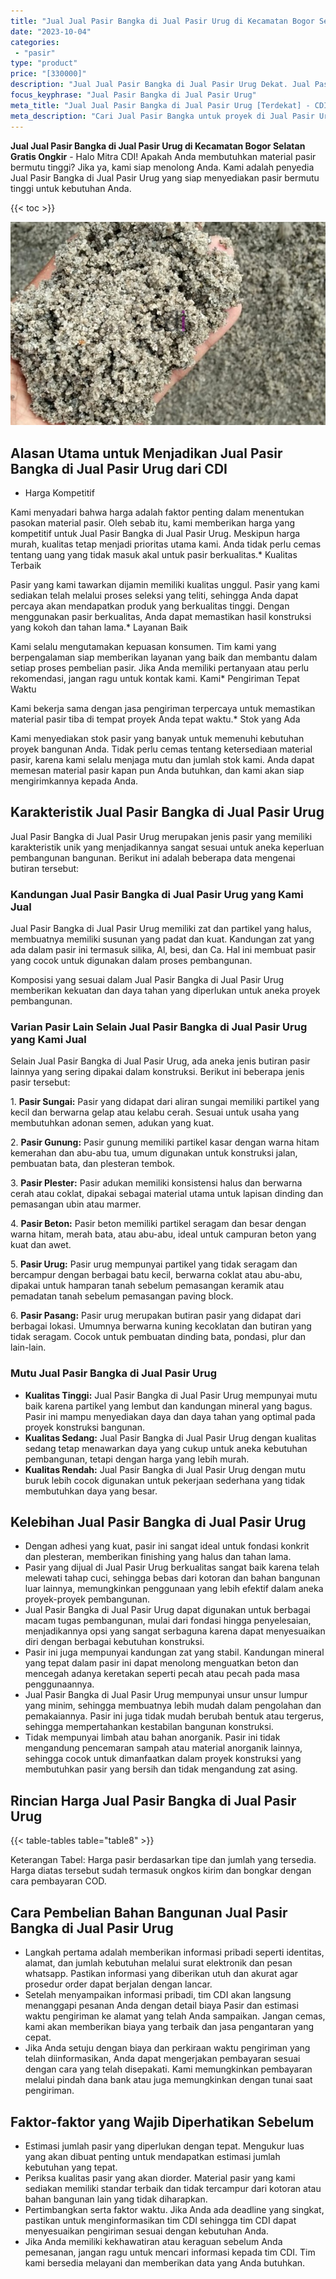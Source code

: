 ```yaml
---
title: "Jual Jual Pasir Bangka di Jual Pasir Urug di Kecamatan Bogor Selatan Gratis Ongkir"
date: "2023-10-04"
categories:
 - "pasir"
type: "product"
price: "[330000]"
description: "Jual Jual Pasir Bangka di Jual Pasir Urug Dekat. Jual Pasir Bangka ini sering digunakan dalam proyek konstruksi sebagai material adukan yang berkualitas dan halus. Kontak kami untuk mendapatkan informasi lebih lanjut."
focus_keyphrase: "Jual Pasir Bangka di Jual Pasir Urug"
meta_title: "Jual Jual Pasir Bangka di Jual Pasir Urug [Terdekat] - CDI"
meta_description: "Cari Jual Pasir Bangka untuk proyek di Jual Pasir Urug? Kami memiliki Jual Pasir Bangka berkualitas untuk bahan campuran. Dapatkan penawaran terbaik sekarang."
---
```


**Jual Jual Pasir Bangka di Jual Pasir Urug di Kecamatan Bogor Selatan Gratis Ongkir** - Halo Mitra CDI! Apakah Anda membutuhkan material pasir bermutu tinggi? Jika ya, kami siap menolong Anda. Kami adalah penyedia Jual Pasir Bangka di Jual Pasir Urug yang siap menyediakan pasir bermutu tinggi untuk kebutuhan Anda.

{{< toc >}}

![Jual Jual Pasir Bangka di Jual Pasir Urug di Kecamatan Bogor Selatan Gratis Ongkir](/images/pasir/pasir-bangunan-08.jpg)

## Alasan Utama untuk Menjadikan Jual Pasir Bangka di Jual Pasir Urug dari CDI

*   Harga Kompetitif

Kami menyadari bahwa harga adalah faktor penting dalam menentukan pasokan material pasir. Oleh sebab itu, kami memberikan harga yang kompetitif untuk Jual Pasir Bangka di Jual Pasir Urug. Meskipun harga murah, kualitas tetap menjadi prioritas utama kami. Anda tidak perlu cemas tentang uang yang tidak masuk akal untuk pasir berkualitas.*   Kualitas Terbaik

Pasir yang kami tawarkan dijamin memiliki kualitas unggul. Pasir yang kami sediakan telah melalui proses seleksi yang teliti, sehingga Anda dapat percaya akan mendapatkan produk yang berkualitas tinggi. Dengan menggunakan pasir berkualitas, Anda dapat memastikan hasil konstruksi yang kokoh dan tahan lama.*   Layanan Baik

Kami selalu mengutamakan kepuasan konsumen. Tim kami yang berpengalaman siap memberikan layanan yang baik dan membantu dalam setiap proses pembelian pasir. Jika Anda memiliki pertanyaan atau perlu rekomendasi, jangan ragu untuk kontak kami. Kami*   Pengiriman Tepat Waktu

Kami bekerja sama dengan jasa pengiriman terpercaya untuk memastikan material pasir tiba di tempat proyek Anda tepat waktu.*   Stok yang Ada

Kami menyediakan stok pasir yang banyak untuk memenuhi kebutuhan proyek bangunan Anda. Tidak perlu cemas tentang ketersediaan material pasir, karena kami selalu menjaga mutu dan jumlah stok kami. Anda dapat memesan material pasir kapan pun Anda butuhkan, dan kami akan siap mengirimkannya kepada Anda. 

## Karakteristik Jual Pasir Bangka di Jual Pasir Urug

Jual Pasir Bangka di Jual Pasir Urug merupakan jenis pasir yang memiliki karakteristik unik yang menjadikannya sangat sesuai untuk aneka keperluan pembangunan bangunan. Berikut ini adalah beberapa data mengenai butiran tersebut:

### Kandungan Jual Pasir Bangka di Jual Pasir Urug yang Kami Jual

Jual Pasir Bangka di Jual Pasir Urug memiliki zat dan partikel yang halus, membuatnya memiliki susunan yang padat dan kuat. Kandungan zat yang ada dalam pasir ini termasuk silika, Al, besi, dan Ca. Hal ini membuat pasir yang cocok untuk digunakan dalam proses pembangunan.

Komposisi yang sesuai dalam Jual Pasir Bangka di Jual Pasir Urug memberikan kekuatan dan daya tahan yang diperlukan untuk aneka proyek pembangunan.

### Varian Pasir Lain Selain Jual Pasir Bangka di Jual Pasir Urug yang Kami Jual

Selain Jual Pasir Bangka di Jual Pasir Urug, ada aneka jenis butiran pasir lainnya yang sering dipakai dalam konstruksi. Berikut ini beberapa jenis pasir tersebut:

1\.  **Pasir Sungai:** Pasir yang didapat dari aliran sungai memiliki partikel yang kecil dan berwarna gelap atau kelabu cerah. Sesuai untuk usaha yang membutuhkan adonan semen, adukan yang kuat.

2\.  **Pasir Gunung:** Pasir gunung memiliki partikel kasar dengan warna hitam kemerahan dan abu-abu tua, umum digunakan untuk konstruksi jalan, pembuatan bata, dan plesteran tembok.

3\.  **Pasir Plester:** Pasir adukan memiliki konsistensi halus dan berwarna cerah atau coklat, dipakai sebagai material utama untuk lapisan dinding dan pemasangan ubin atau marmer.

4\.  **Pasir Beton:** Pasir beton memiliki partikel seragam dan besar dengan warna hitam, merah bata, atau abu-abu, ideal untuk campuran beton yang kuat dan awet.

5\.  **Pasir Urug:** Pasir urug mempunyai partikel yang tidak seragam dan bercampur dengan berbagai batu kecil, berwarna coklat atau abu-abu, dipakai untuk hamparan tanah sebelum pemasangan keramik atau pemadatan tanah sebelum pemasangan paving block.

6\.  **Pasir Pasang:** Pasir urug merupakan butiran pasir yang didapat dari berbagai lokasi. Umumnya berwarna kuning kecoklatan dan butiran yang tidak seragam. Cocok untuk pembuatan dinding bata, pondasi, plur dan lain-lain.

### Mutu Jual Pasir Bangka di Jual Pasir Urug

*   **Kualitas Tinggi:** Jual Pasir Bangka di Jual Pasir Urug mempunyai mutu baik karena partikel yang lembut dan kandungan mineral yang bagus. Pasir ini mampu menyediakan daya dan daya tahan yang optimal pada proyek konstruksi bangunan.
*   **Kualitas Sedang:** Jual Pasir Bangka di Jual Pasir Urug dengan kualitas sedang tetap menawarkan daya yang cukup untuk aneka kebutuhan pembangunan, tetapi dengan harga yang lebih murah.
*   **Kualitas Rendah:** Jual Pasir Bangka di Jual Pasir Urug dengan mutu buruk lebih cocok digunakan untuk pekerjaan sederhana yang tidak membutuhkan daya yang besar.

## Kelebihan Jual Pasir Bangka di Jual Pasir Urug

*   Dengan adhesi yang kuat, pasir ini sangat ideal untuk fondasi konkrit dan plesteran, memberikan finishing yang halus dan tahan lama.
*   Pasir yang dijual di Jual Pasir Urug berkualitas sangat baik karena telah melewati tahap cuci, sehingga bebas dari kotoran dan bahan bangunan luar lainnya, memungkinkan penggunaan yang lebih efektif dalam aneka proyek-proyek pembangunan.
*   Jual Pasir Bangka di Jual Pasir Urug dapat digunakan untuk berbagai macam tugas pembangunan, mulai dari fondasi hingga penyelesaian, menjadikannya opsi yang sangat serbaguna karena dapat menyesuaikan diri dengan berbagai kebutuhan konstruksi.
*   Pasir ini juga mempunyai kandungan zat yang stabil. Kandungan mineral yang tepat dalam pasir ini dapat menolong menguatkan beton dan mencegah adanya keretakan seperti pecah atau pecah pada masa penggunaannya.
*   Jual Pasir Bangka di Jual Pasir Urug mempunyai unsur unsur lumpur yang minim, sehingga membuatnya lebih mudah dalam pengolahan dan pemakaiannya. Pasir ini juga tidak mudah berubah bentuk atau tergerus, sehingga mempertahankan kestabilan bangunan konstruksi.
*   Tidak mempunyai limbah atau bahan anorganik. Pasir ini tidak mengandung pencemaran sampah atau material anorganik lainnya, sehingga cocok untuk dimanfaatkan dalam proyek konstruksi yang membutuhkan pasir yang bersih dan tidak mengandung zat asing.

## Rincian Harga Jual Pasir Bangka di Jual Pasir Urug

{{< table-tables table="table8" >}}

Keterangan Tabel: Harga pasir berdasarkan tipe dan jumlah yang tersedia. Harga diatas tersebut sudah termasuk ongkos kirim dan bongkar dengan cara pembayaran COD.

## Cara Pembelian Bahan Bangunan Jual Pasir Bangka di Jual Pasir Urug

*   Langkah pertama adalah memberikan informasi pribadi seperti identitas, alamat, dan jumlah kebutuhan melalui surat elektronik dan pesan whatsapp. Pastikan informasi yang diberikan utuh dan akurat agar prosedur order dapat berjalan dengan lancar.
*   Setelah menyampaikan informasi pribadi, tim CDI akan langsung menanggapi pesanan Anda dengan detail biaya Pasir dan estimasi waktu pengiriman ke alamat yang telah Anda sampaikan. Jangan cemas, kami akan memberikan biaya yang terbaik dan jasa pengantaran yang cepat.
*   Jika Anda setuju dengan biaya dan perkiraan waktu pengiriman yang telah diinformasikan, Anda dapat mengerjakan pembayaran sesuai dengan cara yang telah disepakati. Kami memungkinkan pembayaran melalui pindah dana bank atau juga memungkinkan dengan tunai saat pengiriman.

## Faktor-faktor yang Wajib Diperhatikan Sebelum

*   Estimasi jumlah pasir yang diperlukan dengan tepat. Mengukur luas yang akan dibuat penting untuk mendapatkan estimasi jumlah kebutuhan yang tepat.
*   Periksa kualitas pasir yang akan diorder. Material pasir yang kami sediakan memiliki standar terbaik dan tidak tercampur dari kotoran atau bahan bangunan lain yang tidak diharapkan.
*   Pertimbangkan serta faktor waktu. Jika Anda ada deadline yang singkat, pastikan untuk menginformasikan tim CDI sehingga tim CDI dapat menyesuaikan pengiriman sesuai dengan kebutuhan Anda.
*   Jika Anda memiliki kekhawatiran atau keraguan sebelum Anda pemesanan, jangan ragu untuk mencari informasi kepada tim CDI. Tim kami bersedia melayani dan memberikan data yang Anda butuhkan.